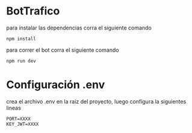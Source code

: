 # BotTrafico

para instalar las dependencias corra el siguiente comando
```
npm install
```

para correr el bot corra el siguiente comando
```
npm run dev
```

# Configuración .env

crea el archivo .env en la raiz del proyecto, luego configura la siguientes lineas
```
PORT=XXXX
KEY_JWT=XXXX
```